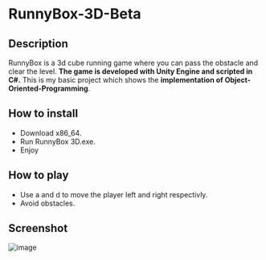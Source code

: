 # RunnyBox-3D-Beta


Description
------------
RunnyBox is a 3d cube running game where you can pass the obstacle and clear the level. **The game is developed with Unity Engine and scripted in C#.** This is my basic project which shows the **implementation of Object-Oriented-Programming**.

How to install
--------------
- Download x86_64.
- Run RunnyBox 3D.exe.
- Enjoy

How to play
-----------
- Use a and d to move the player left and right respectivly.
- Avoid obstacles.

Screenshot
----------
![image](https://user-images.githubusercontent.com/107706444/179779988-d7cf152b-2334-4973-80e5-8c218ab5b435.png)

